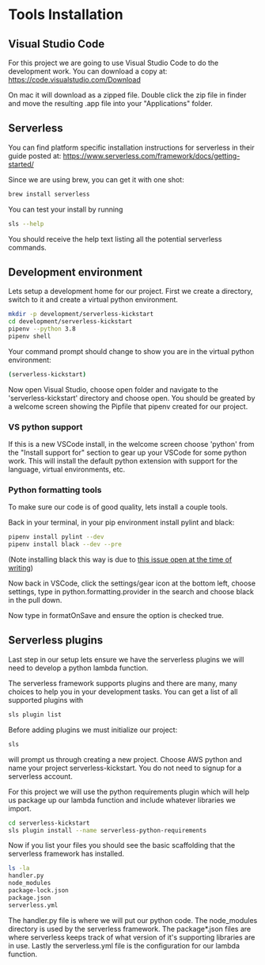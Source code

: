 # Tools Installation
## Visual Studio Code
For this project we are going to use Visual Studio Code to do the development work. You can download a copy at: https://code.visualstudio.com/Download

On mac it will download as a zipped file. Double click the zip file in finder and move the resulting .app file into your "Applications" folder.

## Serverless
You can find platform specific installation instructions for serverless in their guide posted at: https://www.serverless.com/framework/docs/getting-started/

Since we are using brew, you can get it with one shot:

```bash
brew install serverless
```

You can test your install by running

```bash
sls --help
```

You should receive the help text listing all the potential serverless commands.

## Development environment
Lets setup a development home for our project. First we create a directory, switch to it and create a virtual python environment.

```bash
mkdir -p development/serverless-kickstart
cd development/serverless-kickstart
pipenv --python 3.8
pipenv shell
```

Your command prompt should change to show you are in the virtual python environment:

```bash
(serverless-kickstart)
```
Now open Visual Studio, choose open folder and navigate to the 'serverless-kickstart' directory and choose open. You should be greated by a welcome screen showing the Pipfile that pipenv created for our project.

### VS python support
If this is a new VSCode install, in the welcome screen choose 'python' from the "Install support for" section to gear up your VSCode for some python work. This will install the default python extension with support for the language, virtual environments, etc.

### Python formatting tools
To make sure our code is of good quality, lets install a couple tools.

Back in your terminal, in your pip environment install pylint and black:

```bash
pipenv install pylint --dev
pipenv install black --dev --pre
```
(Note installing black this way is due to [this issue open at the time of writing](https://github.com/psf/black/issues/822))

Now back in VSCode, click the settings/gear icon at the bottom left, choose settings, type in python.formatting.provider in the search and choose black in the pull down.

Now type in formatOnSave and ensure the option is checked true.

## Serverless plugins
Last step in our setup lets ensure we have the serverless plugins we will need to develop a python lambda function.

The serverless framework supports plugins and there are many, many choices to help you in your development tasks. You can get a list of all supported plugins with

```bash
sls plugin list
```

Before adding plugins we must initialize our project:

```bash
sls
```

will prompt us through creating a new project. Choose AWS python and name your project serverless-kickstart.  You do not need to signup for a serverless account.

For this project we will use the python requirements plugin which will help us package up our lambda function and include whatever libraries we import.

```bash
cd serverless-kickstart
sls plugin install --name serverless-python-requirements
```

Now if you list your files you should see the basic scaffolding that the serverless framework has installed.

```bash
ls -la
handler.py
node_modules
package-lock.json
package.json
serverless.yml
```

The handler.py file is where we will put our python code. The node_modules directory is used by the serverless framework. The package*.json files are where serverless keeps track of what version of it's supporting libraries are in use. Lastly the serverless.yml file is the configuration for our lambda function.

